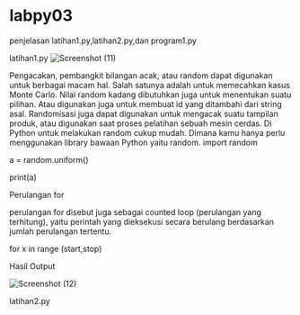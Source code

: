 # labpy03
penjelasan latihan1.py,latihan2.py,dan program1.py

latihan1.py
![Screenshot (11)](https://user-images.githubusercontent.com/47880622/54176779-b99e1500-44c2-11e9-8bc2-77950270f384.png)
 
 Pengacakan, pembangkit bilangan acak, atau random dapat digunakan untuk berbagai macam hal. Salah satunya adalah untuk memecahkan kasus Monte Carlo. Nilai random kadang dibutuhkan juga untuk menentukan suatu pilihan. Atau digunakan juga untuk membuat id yang ditambahi dari string asal. Randomisasi juga dapat digunakan untuk mengacak suatu tampilan produk, atau digunakan saat proses pelatihan sebuah mesin cerdas. Di Python untuk melakukan random cukup mudah. Dimana kamu hanya perlu menggunakan library bawaan Python yaitu random.
import random

a = random.uniform()

print(a)

Perulangan for

perulangan for disebut juga sebagai counted loop (perulangan yang terhitung), yaitu perintah yang dieksekusi secara berulang berdasarkan jumlah perulangan tertentu.

for x in range (start,stop)

Hasil Output

![Screenshot (12)](https://user-images.githubusercontent.com/47880622/54249980-9e8bdd80-4574-11e9-9c40-3ff797a78171.png)

latihan2.py



